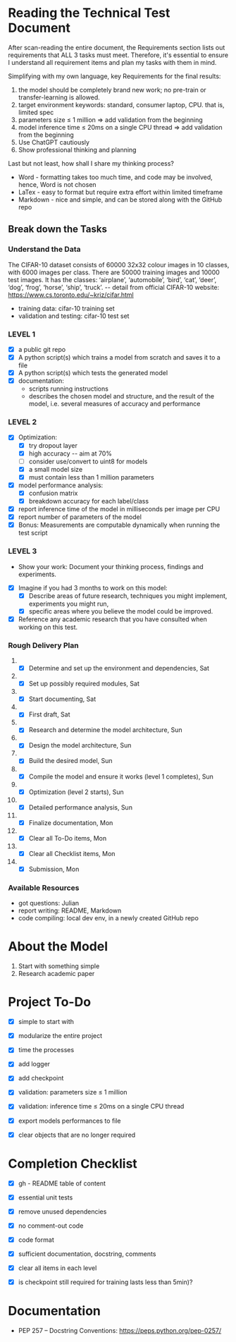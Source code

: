 # Reading the Technical Test Document
After scan-reading the entire document, the Requirements section lists out requirements that ALL 3 tasks must meet. Therefore, it's essential to ensure I understand all requirement items and plan my tasks with them in mind.

Simplifying with my own language, key Requirements for the final results:
1. the model should be completely brand new work; no pre-train or transfer-learning is allowed.
2. target environment keywords: standard, consumer laptop, CPU. that is, limited spec 
3. parameters size ≤ 1 million => add validation from the beginning
4. model inference time ≤ 20ms on a single CPU thread => add validation from the beginning
5. Use ChatGPT cautiously
6. Show professional thinking and planning

Last but not least, how shall I share my thinking process?
- Word - formatting takes too much time, and code may be involved, hence, Word is not chosen
- LaTex - easy to format but require extra effort within limited timeframe
- Markdown - nice and simple, and can be stored along with the GitHub repo

## Break down the Tasks
### Understand the Data
The CIFAR-10 dataset consists of 60000 32x32 colour images in 10 classes, with 6000 images per class. There are 50000 training images and 10000 test images.
It has the classes: ‘airplane’, ‘automobile’, ‘bird’, ‘cat’, ‘deer’, ‘dog’, ‘frog’, ‘horse’, ‘ship’, ‘truck’. -- detail from 
official CIFAR-10 website: https://www.cs.toronto.edu/~kriz/cifar.html

- training data: cifar-10 training set
- validation and testing: cifar-10 test set

### LEVEL 1

-[x] a public git repo
-[x] A python script(s) which trains a model from scratch and saves it to a file
-[x] A python script(s) which tests the generated model
-[x] documentation:
  - scripts running instructions 
  - describes the chosen model and structure, and the result of the model, i.e. several measures of accuracy and performance

### LEVEL 2

-[x] Optimization:
    -[x] try dropout layer
    -[x] high accuracy -- aim at 70%
    -[ ] consider use/convert to uint8 for models
    -[x] a small model size
    -[x] must contain less than 1 million parameters
-[x] model performance analysis:
    -[x] confusion matrix
    -[x] breakdown accuracy for each label/class
-[x] report inference time of the model in milliseconds per image per CPU
-[x] report number of parameters of the model
-[x] Bonus: Measurements are computable dynamically when running the test script

### LEVEL 3
- Show your work: Document your thinking process, findings and experiments.
-[x] Imagine if you had 3 months to work on this model: 
  -[x] Describe areas of future research, techniques you might implement, experiments you might run, 
  -[x] specific areas where you believe the model could be improved.
-[x] Reference any academic research that you have consulted when working on this test.

### Rough Delivery Plan
1. -[x] Determine and set up the environment and dependencies, Sat
2. -[x] Set up possibly required modules, Sat
3. -[x] Start documenting, Sat
4. -[x] First draft, Sat
5. -[x] Research and determine the model architecture, Sun
6. -[x] Design the model architecture, Sun
7. -[x] Build the desired model, Sun
8. -[x] Compile the model and ensure it works (level 1 completes), Sun
9. -[x] Optimization (level 2 starts), Sun
10. -[x] Detailed performance analysis, Sun
11. -[x] Finalize documentation, Mon
12. -[x] Clear all To-Do items, Mon
13. -[x] Clear all Checklist items, Mon
14. -[x] Submission, Mon 

### Available Resources
- got questions: Julian
- report writing: README, Markdown
- code compiling: local dev env, in a newly created GitHub repo

# About the Model
1. Start with something simple
2. Research academic paper

# Project To-Do
-[x] simple to start with
-[x] modularize the entire project
-[x] time the processes
-[x] add logger
-[x] add checkpoint
-[x] validation: parameters size ≤ 1 million
-[x] validation: inference time ≤ 20ms on a single CPU thread
-[x] export models performances to file
-[x] clear objects that are no longer required


# Completion Checklist
-[x] gh - README table of content
-[x] essential unit tests
-[x] remove unused dependencies
-[x] no comment-out code
-[x] code format
-[x] sufficient documentation, docstring, comments
-[x] clear all items in each level
-[x] is checkpoint still required for training lasts less than 5min)?


# Documentation
- PEP 257 – Docstring Conventions: https://peps.python.org/pep-0257/
